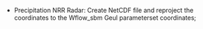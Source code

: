 
* Precipitation NRR Radar: Create NetCDF file and reproject the coordinates to the Wflow_sbm Geul parameterset coordinates;
